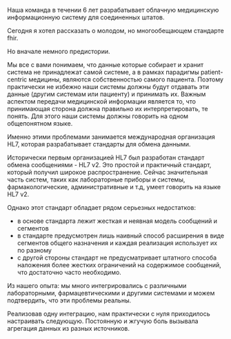 

Наша команда в течении 6 лет разрабатывает облачную медицинскую информационную систему
для соединенных штатов.

Сегодня я хотел рассказать о молодом, но многообещающем стандарте fhir.

Но вначале немного предистории.

Мы все с вами понимаем, что данные которые собирает и хранит система не принадлежат самой 
системе, а в рамках парадигмы patient-centric медицины, являются собственностью самого пациента.
Поэтому практически не избежно наши системы должны будут отдавать эти данные (другим системам или пациенту)
и принимать их. Важным аспектом передачи медицинской информации является то, что принимающая сторона
должна правильно их интерпретировать, те понять. Для этого наши системы должны говорить на одном общепонятном
языке.

Именно этими проблемами занимается международная организация HL7, которая разрабатывает стандарты для обмена
данными.


Исторически первым организацией HL7 был разработан стандарт обмена сообщениями - HL7 v2.
Это простой и практичный стандарт, который получил широкое распространение. Сейчас значительная 
часть систем, таких как лабораторные приборы и системы, фармакологические, административные и т.д, 
умеет говорить на языке HL7 v2.


Однако этот стандарт обладает рядом серьезных недостатков:

* в основе стандарта лежит жесткая и неявная модель сообщений и сегментов
* в стандарте предусмотрен лишь наивный способ расширения в виде сегментов общего назначения и каждая реализация использует их по разному
* с другой стороны стандарт не предусматривает штатного способа наложения более жестких ограничений на содержимое сообщений, что достаточно часто необходимо.

Из нашего опыта: мы много интегрировались с различными лабораторными, фармацевтическими и другими системами
и можем подтвердить, что эти проблемы реальны. 

Реализовав одну интеграцию, нам практически с нуля приходилось настраивать следующую. Постоянную и жгучую боль
вызывала агрегация данных из разных источников.


